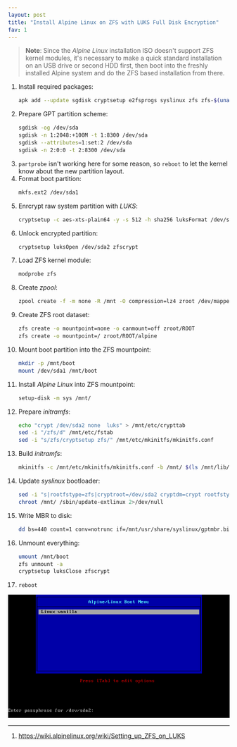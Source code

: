 ```yaml
---
layout: post
title: "Install Alpine Linux on ZFS with LUKS Full Disk Encryption"
fav: 1
---
```


> **Note**: Since the *Alpine Linux* installation ISO doesn't support ZFS kernel modules, it's necessary to make a quick standard installation on an USB drive or second HDD first, then boot into the freshly installed Alpine system and do the ZFS based installation from there.

1. Install required packages:
   ```bash
   apk add --update sgdisk cryptsetup e2fsprogs syslinux zfs zfs-$(uname -r | rev | cut -d'-' -f1 | rev)
   ```
2. Prepare GPT partition scheme:
   ```bash
   sgdisk -og /dev/sda
   sgdisk -n 1:2048:+100M -t 1:8300 /dev/sda
   sgdisk --attributes=1:set:2 /dev/sda
   sgdisk -n 2:0:0 -t 2:8300 /dev/sda
   ```
3. `partprobe` isn't working here for some reason, so `reboot` to let the kernel know about the new partition layout.
4. Format boot partition:
   ```bash
   mkfs.ext2 /dev/sda1
   ```
5. Enrcrypt raw system partition with *LUKS*:
   ```bash
   cryptsetup -c aes-xts-plain64 -y -s 512 -h sha256 luksFormat /dev/sda2
   ```
6. Unlock encrypted partition:
   ```bash
   cryptsetup luksOpen /dev/sda2 zfscrypt
   ```
7. Load ZFS kernel module:
   ```bash
   modprobe zfs
   ```
8. Create *zpool*:
   ```bash
   zpool create -f -m none -R /mnt -O compression=lz4 zroot /dev/mapper/zfscrypt
   ```
9. Create ZFS root dataset:
   ```bash
   zfs create -o mountpoint=none -o canmount=off zroot/ROOT
   zfs create -o mountpoint=/ zroot/ROOT/alpine
   ```
10. Mount boot partition into the ZFS mountpoint:
    ```bash
    mkdir -p /mnt/boot
    mount /dev/sda1 /mnt/boot
    ```
11. Install *Alpine Linux* into ZFS mountpoint:
    ```bash
    setup-disk -m sys /mnt/
    ```
12. Prepare *initramfs*:
    ```bash
    echo "crypt /dev/sda2 none  luks" > /mnt/etc/crypttab
    sed -i "/zfs/d" /mnt/etc/fstab
    sed -i "s/zfs/cryptsetup zfs/" /mnt/etc/mkinitfs/mkinitfs.conf
    ```
13. Build *initramfs*:
    ```bash
    mkinitfs -c /mnt/etc/mkinitfs/mkinitfs.conf -b /mnt/ $(ls /mnt/lib/modules/)
    ```
14. Update *syslinux* bootloader:
    ```bash
    sed -i "s|rootfstype=zfs|cryptroot=/dev/sda2 cryptdm=crypt rootfstype=zfs|" /mnt/etc/update-extlinux.conf
    chroot /mnt/ /sbin/update-extlinux 2>/dev/null
    ```
15. Write MBR to disk:
    ```bash
    dd bs=440 count=1 conv=notrunc if=/mnt/usr/share/syslinux/gptmbr.bin of=/dev/sda
    ```
16. Unmount everything:
    ```bash
    umount /mnt/boot
    zfs unmount -a
    cryptsetup luksClose zfscrypt
    ```
17. `reboot`

![alpine-zfs-luks](/files/alpine-zfs-luks.png)

---
1. <https://wiki.alpinelinux.org/wiki/Setting_up_ZFS_on_LUKS>
